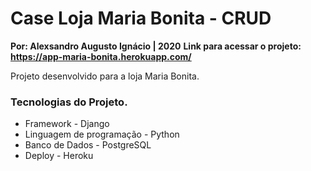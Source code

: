 # __Case Loja Maria Bonita - CRUD__
__Por: Alexsandro Augusto Ignácio | 2020__
__Link para acessar o projeto: https://app-maria-bonita.herokuapp.com/__

Projeto desenvolvido para a loja Maria Bonita.

### Tecnologias do Projeto.
* Framework - Django
* Linguagem de programação - Python
* Banco de Dados - PostgreSQL
* Deploy  - Heroku